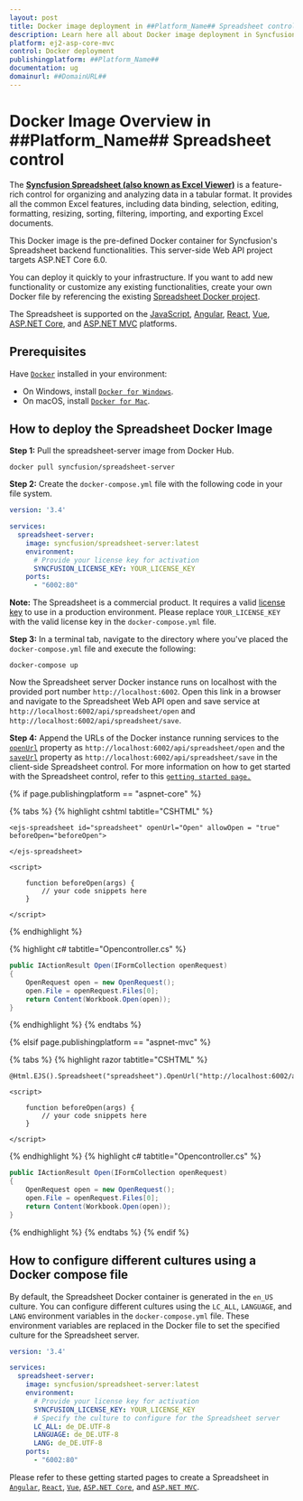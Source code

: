 ```yaml
---
layout: post
title: Docker image deployment in ##Platform_Name## Spreadsheet control | Syncfusion
description: Learn here all about Docker image deployment in Syncfusion ##Platform_Name## Spreadsheet control of Syncfusion Essential JS 2 and more.
platform: ej2-asp-core-mvc
control: Docker deployment 
publishingplatform: ##Platform_Name##
documentation: ug
domainurl: ##DomainURL##
---
```


# Docker Image Overview in ##Platform_Name## Spreadsheet control

The [**Syncfusion Spreadsheet (also known as Excel Viewer)**](https://www.syncfusion.com/aspnet-mvc-ui-controls/spreadsheet) is a feature-rich control for organizing and analyzing data in a tabular format. It provides all the common Excel features, including data binding, selection, editing, formatting, resizing, sorting, filtering, importing, and exporting Excel documents.

This Docker image is the pre-defined Docker container for Syncfusion's Spreadsheet backend functionalities. This server-side Web API project targets ASP.NET Core 6.0.

You can deploy it quickly to your infrastructure. If you want to add new functionality or customize any existing functionalities, create your own Docker file by referencing the existing [Spreadsheet Docker project](https://github.com/SyncfusionExamples/Spreadsheet-Server-Docker).

The Spreadsheet is supported on the [JavaScript](https://www.syncfusion.com/javascript-ui-controls), [Angular](https://www.syncfusion.com/angular-ui-components), [React](https://www.syncfusion.com/react-ui-components), [Vue](https://www.syncfusion.com/vue-ui-components), [ASP.NET Core](https://www.syncfusion.com/aspnet-core-ui-controls), and [ASP.NET MVC](https://www.syncfusion.com/aspnet-mvc-ui-controls) platforms.

## Prerequisites

Have [`Docker`](https://www.docker.com/products/container-runtime#/download) installed in your environment:

* On Windows, install [`Docker for Windows`](https://hub.docker.com/editions/community/docker-ce-desktop-windows).
* On macOS, install [`Docker for Mac`](https://docs.docker.com/desktop/install/mac-install/).

## How to deploy the Spreadsheet Docker Image

**Step 1:** Pull the spreadsheet-server image from Docker Hub.

```console
docker pull syncfusion/spreadsheet-server
```

**Step 2:** Create the `docker-compose.yml` file with the following code in your file system.

```yaml
version: '3.4' 

services:
  spreadsheet-server:
    image: syncfusion/spreadsheet-server:latest
    environment:
      # Provide your license key for activation
      SYNCFUSION_LICENSE_KEY: YOUR_LICENSE_KEY
    ports:
      - "6002:80"
```

**Note:** The Spreadsheet is a commercial product. It requires a valid [license key](https://help.syncfusion.com/common/essential-studio/licensing/licensing-faq/where-can-i-get-a-license-key) to use in a production environment. Please replace `YOUR_LICENSE_KEY` with the valid license key in the `docker-compose.yml` file.

**Step 3:** In a terminal tab, navigate to the directory where you've placed the `docker-compose.yml` file and execute the following:

```console
docker-compose up
```

Now the Spreadsheet server Docker instance runs on localhost with the provided port number `http://localhost:6002`. Open this link in a browser and navigate to the Spreadsheet Web API open and save service at `http://localhost:6002/api/spreadsheet/open` and `http://localhost:6002/api/spreadsheet/save`.

**Step 4:** Append the URLs of the Docker instance running services to the [`openUrl`](https://help.syncfusion.com/cr/aspnetcore-js2/Syncfusion.EJ2.Spreadsheet.Spreadsheet.html#Syncfusion_EJ2_Spreadsheet_Spreadsheet_OpenUrl) property as `http://localhost:6002/api/spreadsheet/open` and the [`saveUrl`](https://help.syncfusion.com/cr/aspnetcore-js2/Syncfusion.EJ2.Spreadsheet.Spreadsheet.html#Syncfusion_EJ2_Spreadsheet_Spreadsheet_SaveUrl) property as `http://localhost:6002/api/spreadsheet/save` in the client-side Spreadsheet control. For more information on how to get started with the Spreadsheet control, refer to this [`getting started page.`](https://ej2.syncfusion.com/aspnetcore/documentation/spreadsheet/getting-started-core)

{% if page.publishingplatform == "aspnet-core" %}

{% tabs %}
{% highlight cshtml tabtitle="CSHTML" %}

```
<ejs-spreadsheet id="spreadsheet" openUrl="Open" allowOpen = "true" beforeOpen="beforeOpen">

</ejs-spreadsheet>

<script>

    function beforeOpen(args) {
        // your code snippets here
    }

</script>
```

{% endhighlight %}

{% highlight c# tabtitle="Opencontroller.cs" %}

```cs
public IActionResult Open(IFormCollection openRequest)
{
    OpenRequest open = new OpenRequest();
    open.File = openRequest.Files[0];
    return Content(Workbook.Open(open));
}
```

{% endhighlight %}
{% endtabs %}

{% elsif page.publishingplatform == "aspnet-mvc" %}

{% tabs %}
{% highlight razor tabtitle="CSHTML" %}

```
@Html.EJS().Spreadsheet("spreadsheet").OpenUrl("http://localhost:6002/api/spreadsheet/open").SaveUrl("http://localhost:6002/api/spreadsheet/save").AllowOpen(true).AllowSave(true).BeforeOpen("beforeOpen").Render()

<script>

    function beforeOpen(args) {
        // your code snippets here
    }

</script>
```
{% endhighlight %}
{% highlight c# tabtitle="Opencontroller.cs" %}
```cs
public IActionResult Open(IFormCollection openRequest)
{
    OpenRequest open = new OpenRequest();
    open.File = openRequest.Files[0];
    return Content(Workbook.Open(open));
}
```
{% endhighlight %}
{% endtabs %}
{% endif %}

## How to configure different cultures using a Docker compose file

By default, the Spreadsheet Docker container is generated in the `en_US` culture. You can configure different cultures using the `LC_ALL`, `LANGUAGE`, and `LANG` environment variables in the `docker-compose.yml` file. These environment variables are replaced in the Docker file to set the specified culture for the Spreadsheet server.

```yaml
version: '3.4' 

services:
  spreadsheet-server:
    image: syncfusion/spreadsheet-server:latest
    environment:
      # Provide your license key for activation
      SYNCFUSION_LICENSE_KEY: YOUR_LICENSE_KEY
      # Specify the culture to configure for the Spreadsheet server
      LC_ALL: de_DE.UTF-8
      LANGUAGE: de_DE.UTF-8
      LANG: de_DE.UTF-8
    ports:
      - "6002:80"
```

Please refer to these getting started pages to create a Spreadsheet in [`Angular`](https://ej2.syncfusion.com/angular/documentation/spreadsheet/getting-started), [`React`](https://ej2.syncfusion.com/react/documentation/spreadsheet/getting-started), [`Vue`](https://ej2.syncfusion.com/vue/documentation/spreadsheet/getting-started), [`ASP.NET Core`](https://ej2.syncfusion.com/aspnetcore/documentation/spreadsheet/getting-started-core), and [`ASP.NET MVC`](https://ej2.syncfusion.com/aspnetmvc/documentation/spreadsheet/getting-started-mvc).